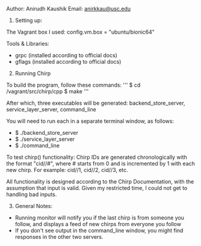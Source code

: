 Author: Anirudh Kaushik
Email: anirkkau@usc.edu

1) Setting up:

  The Vagrant box I used:
  config.vm.box = "ubuntu/bionic64"

  Tools & Libraries:
  - grpc (installed according to official docs)
  - gflags (installed according to official docs)

2) Running Chirp

  To build the program, follow these commands:
  '''
    $ cd /vagrant/src/chirp/cpp
    $ make
  '''

  After which, three executables will be generated: backend_store_server, service_layer_server, command_line

  You will need to run each in a separate terminal window, as follows:
  - $ ./backend_store_server
  - $ ./service_layer_server
  - $ ./command_line <flags>

  To test chirp() functionality:
  Chirp IDs are generated chronologically with the format "cid//#",
  where # starts from 0 and is incremented by 1 with each new chirp.
  For example: cid//1, cid//2, cid//3, etc.

  All functionality is designed according to the Chirp Documentation, with the assumption that input is valid.
  Given my restricted time, I could not get to handling bad inputs. 
   
3) General Notes: 

 - Running monitor will notify you if the last chirp is from someone you follow, and displays a feed of new chirps from everyone you follow 
 - If you don't see output in the command_line window, you might find responses in the other two servers.